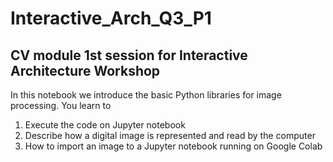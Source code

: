 # Interactive_Arch_Q3_P1
## CV module 1st session for Interactive Architecture Workshop 
In this notebook we introduce the basic Python libraries for image processing. You learn to
<ol>
  <li> Execute the code on Jupyter notebook</li>
  <li> Describe how a digital image is represented and read by the computer</li>
  <li>How to import an image to a Jupyter notebook running on Google Colab</li>
</ol> 

